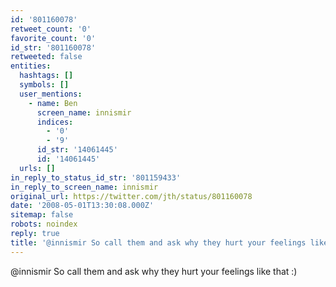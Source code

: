 ```yaml
---
id: '801160078'
retweet_count: '0'
favorite_count: '0'
id_str: '801160078'
retweeted: false
entities:
  hashtags: []
  symbols: []
  user_mentions:
    - name: Ben
      screen_name: innismir
      indices:
        - '0'
        - '9'
      id_str: '14061445'
      id: '14061445'
  urls: []
in_reply_to_status_id_str: '801159433'
in_reply_to_screen_name: innismir
original_url: https://twitter.com/jth/status/801160078
date: '2008-05-01T13:30:08.000Z'
sitemap: false
robots: noindex
reply: true
title: '@innismir So call them and ask why they hurt your feelings like that :)'
---
```


@innismir So call them and ask why they hurt your feelings like that :)
